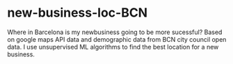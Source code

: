 # new-business-loc-BCN

Where in Barcelona is my newbusiness going to be more sucessful? 
Based on google maps API data and demographic data from BCN city council open data.
I use unsupervised ML algorithms to find the best location for a new business.
